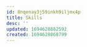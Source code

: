 ```yaml
---
id: 8nqenay3j59inkh9iljmx4p
title: Skills
desc: ''
updated: 1694628882592
created: 1694628868799
---
```

